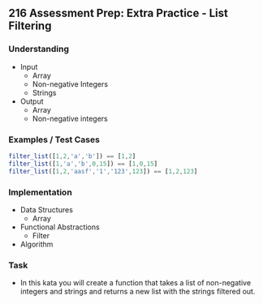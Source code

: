 ## 216 Assessment Prep: Extra Practice - List Filtering

### Understanding
- Input
  + Array
  + Non-negative Integers
  + Strings
- Output
  + Array
  + Non-negative integers

### Examples / Test Cases
```js
filter_list([1,2,'a','b']) == [1,2]
filter_list([1,'a','b',0,15]) == [1,0,15]
filter_list([1,2,'aasf','1','123',123]) == [1,2,123]
````
### Implementation
- Data Structures
  + Array
- Functional Abstractions
  + Filter
- Algorithm

### Task
- In this kata you will create a function that takes a list of non-negative integers and strings and returns a new list with the strings filtered out.
